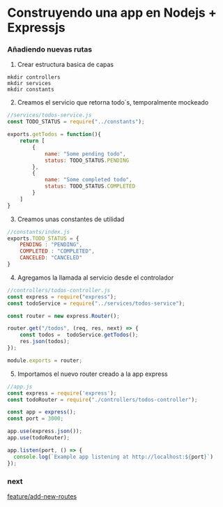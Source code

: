 # Construyendo una app en Nodejs + Expressjs

### Añadiendo nuevas rutas

1) Crear estructura basica de capas

```
mkdir controllers
mkdir services
mkdir constants
```

2) Creamos el servicio que retorna todo´s, temporalmente mockeado
```js
//services/todos-service.js
const TODO_STATUS = require("../constants");

exports.getTodos = function(){
    return [
        {
            name: "Some pending todo",
            status: TODO_STATUS.PENDING
        },
        {
            name: "Some completed todo",
            status: TODO_STATUS.COMPLETED
        }
    ]
}
```

3) Creamos unas constantes de utilidad

```js
//constants/index.js
exports.TODO_STATUS = {
    PENDING : "PENDING",
    COMPLETED : "COMPLETED",
    CANCELED: "CANCELED"
}
```

4) Agregamos la llamada al servicio desde el controlador
```js
//controllers/todos-controller.js
const express = require("express");
const todoService = require("../services/todos-service");

const router = new express.Router();

router.get("/todos", (req, res, next) => {
    const todos =  todoService.getTodos();
    res.json(todos);
});

module.exports = router;
```

5) Importamos el nuevo router creado a la app express
```js
//app.js
const express = require('express');
const todoRouter = require("./controllers/todos-controller");

const app = express();
const port = 3000;

app.use(express.json());
app.use(todoRouter);

app.listen(port, () => {
  console.log(`Example app listening at http://localhost:${port}`)
});
```

### next
[feature/add-new-routes](https://github.com/martindrq/nodejs-demo/tree/feature/add-new-routes)
